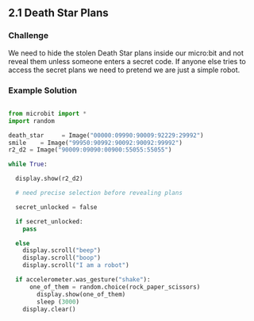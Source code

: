 ## 2.1 Death Star Plans

### Challenge

We need to hide the stolen Death Star plans inside our micro:bit and not reveal them unless someone enters a secret code. If anyone else tries to
access the secret plans we need to pretend we are just a simple robot.


### Example Solution

```python

from microbit import *
import random

death_star     = Image("00000:09990:90009:92229:29992")
smile    = Image("99950:90992:90092:90092:99992")
r2_d2 = Image("90009:09090:00900:55055:55055")

while True:

  display.show(r2_d2)

  # need precise selection before revealing plans

  secret_unlocked = false

  if secret_unlocked:
    pass

  else
    display.scroll("beep")
    display.scroll("boop")
    display.scroll("I am a robot")

  if accelerometer.was_gesture("shake"):   
	  one_of_them = random.choice(rock_paper_scissors)
		display.show(one_of_them)
		sleep (3000)
    display.clear()

```
